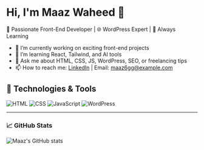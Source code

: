 # Hi, I'm Maaz Waheed 👋

🚀 Passionate Front-End Developer | 🌐 WordPress Expert | 🧠 Always Learning

- 🔭 I’m currently working on exciting front-end projects
- 🌱 I’m learning React, Tailwind, and AI tools
- 💬 Ask me about HTML, CSS, JS, WordPress, SEO, or freelancing tips
- 📫 How to reach me: [LinkedIn](https://www.linkedin.com/in/maaz-waheed-253066309/) | Email: maaz6gg@example.com

## 🔧 Technologies & Tools

![HTML](https://img.shields.io/badge/-HTML5-E34F26?style=flat&logo=html5&logoColor=white)
![CSS](https://img.shields.io/badge/-CSS3-1572B6?style=flat&logo=css3)
![JavaScript](https://img.shields.io/badge/-JavaScript-F7DF1E?style=flat&logo=javascript&logoColor=black)
![WordPress](https://img.shields.io/badge/-WordPress-21759B?style=flat&logo=wordpress)

---

### 📈 GitHub Stats

![Maaz's GitHub stats](https://github-readme-stats.vercel.app/api?username=maazwaheed&show_icons=true&theme=radical)
